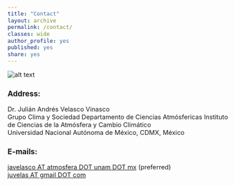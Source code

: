 ```yaml
---
title: "Contact"
layout: archive
permalink: /contact/
classes: wide
author_profile: yes
published: yes
share: yes
---
```


<style type="text/css">
  body{
  font-size: 11pt;
}
</style>

![alt text](https://github.com/juvelas/julian_velasco.github.io/blob/master/contact.jpg?raw=true)

### Address:  
Dr. Julián Andrés Velasco Vinasco    
Grupo Clima y Sociedad
Departamento de Ciencias Atmósfericas
Instituto de Ciencias de la Atmósfera y Cambio Climático   
Universidad Nacional Autónoma de México, CDMX, México
### E-mails: 
[javelasco AT atmosfera DOT unam DOT mx](mailto:javelasco@atmosfera.unam.mx) (preferred)   
[juvelas AT gmail DOT com](mailto:juvelas@gmail.com)   


